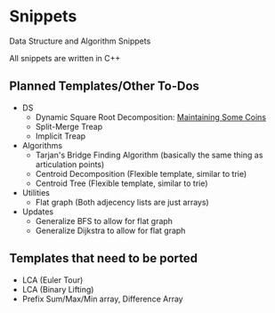 # Snippets
Data Structure and Algorithm Snippets

All snippets are written in C++

## Planned Templates/Other To-Dos

* DS
    * Dynamic Square Root Decomposition: [Maintaining Some Coins](https://dmoj.ca/problem/cpc19c1p6)
    * Split-Merge Treap
    * Implicit Treap
* Algorithms
    * Tarjan's Bridge Finding Algorithm (basically the same thing as articulation points)
    * Centroid Decomposition (Flexible template, similar to trie)
    * Centroid Tree (Flexible template, similar to trie)
* Utilities
    * Flat graph (Both adjecency lists are just arrays)
* Updates
    * Generalize BFS to allow for flat graph
    * Generalize Dijkstra to allow for flat graph


## Templates that need to be ported

* LCA (Euler Tour)
* LCA (Binary Lifting)
* Prefix Sum/Max/Min array, Difference Array